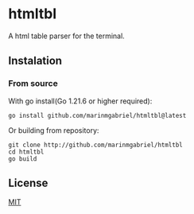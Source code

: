 # htmltbl

A html table parser for the terminal.

## Instalation
### From source
With go install(Go 1.21.6 or higher required):

    go install github.com/marinmgabriel/htmltbl@latest

Or building from repository:

    git clone http://github.com/marinmgabriel/htmltbl
    cd htmltbl
    go build

## License
[MIT](https://github.com/marinmgabriel/htmltbl/raw/main/LICENSE)
